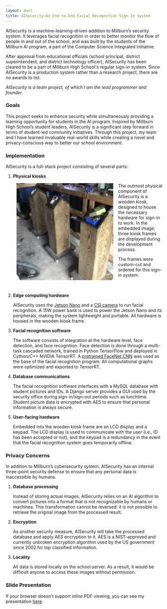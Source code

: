 ```yaml
---
layout: post
title: AISecurity–An End-to-End Facial Recognition Sign-In System
---
```


AISecurity is a machine-learning-driven addition to Millburn’s security system. It leverages facial recognition in order to better monitor the flow of people in and out of the school, and was built by the students of the Millburn AI program, a part of the Computer Science Integrated Initiative.

After approval from educational officials (school principal, district superintendent, and district technology officer), AISecurity has been cleared to be a part of Millburn High School's regular sign-in system. Since AISecurity is a production system rather than a research project, there are no awards to list.

*AISecurity is a team project, of which I am the lead programmer and founder.*

### Goals
This project seeks to enhance security while simultaneously providing a learning opportunity for students in the AI program. Inspired by Millburn High School’s student leaders, AISecurity is a significant step forward in terms of student-led community initiatives. Through this project, my team and I have learned invaluable real-world skills while creating a novel and privacy-conscious way to better our school environment.

### Implementation

AISecurity is a full-stack project consisting of several parts:

1. **Physical kiosks**

<img style="float:left;margin:0px 15px 0px 35px" src="/public/kiosks.png" width="312" height="311"> 
The outmost physical component of AISecurity is a wooden kiosk, designed to house the necessary hardware for sign-in to work. In the embedded image, three kiosk frames are displayed during the development process.

The frames were custom-cut and ordered for this sign-in system. 
<br><br><br>

2. **Edge computing hardware**

   AISecurity uses the [Jetson Nano](https://developer.nvidia.com/embedded/jetson-nano-developer-kit) and a [CSI camera](https://www.raspberrypi.org/products/camera-module-v2/) to run facial recognition. A 15W power bank is used to power the Jetson Nano and its peripherals, making the system lightweight and portable. All hardware is housed in the wooden kiosk frame.

3. **Facial recognition software**

   The software consists of integration at the hardware level, face detection, and face recognition. Face detection is done through a multi-task cascaded network, trained in Python TensorFlow and deployed in Cython/C++ NVIDIA TensorRT. A [pretrained FaceNet CNN](https://github.com/davidsandberg/facenet) was used as the base of the facial recognition program. All computational graphs were optimized and exported to TensorRT.

4. **Database communications**

   The facial recognition software interfaces with a MySQL database with student pictures and IDs. A Django server provides a GUI used by the security office during sign-in/sign-out periods such as lunchtime. Student picture data is encrypted with AES to ensure that personal information is always secure.

5. **User-facing hardware**

   Embedded into the wooden kiosk frame are an LCD display and a keypad. The LCD display is used to communicate with the user (i.e., ID has been accepted or not), and the keypad is a redundancy in the event that the facial recognition system goes temporarily offline.

### Privacy Concerns

In addition to Millburn’s cybersecurity system, AISecurity has an internal three-point security defense to ensure that any personal data is inaccessible by humans.

1. **Database processing**

   Instead of storing actual images, AISecurity relies on an AI algorithm to convert pictures into a format that is not recognizable by humans or machines. This transformation cannot be reversed: it is not possible to retrieve the original image from the processed result.

2. **Encryption**

   As another security measure, AISecurity will take the processed database and apply AES encryption to it. AES is a NIST-approved and currently unbroken encryption algorithm used by the US government since 2002 for top classified information.

3. **Locality**

   All data is stored locally on the school server. As a result, it would be difficult anyone to access these images without permission.

### Slide Presentation
<object data="/public/aisecurity.pdf" type="application/pdf" width="720px" height="    405px">
  <p>If your browser doesn't support inline PDF viewing, you can see my presentation <a href="/public/aisecurity.pdf">here</a>.</p>
</object>
